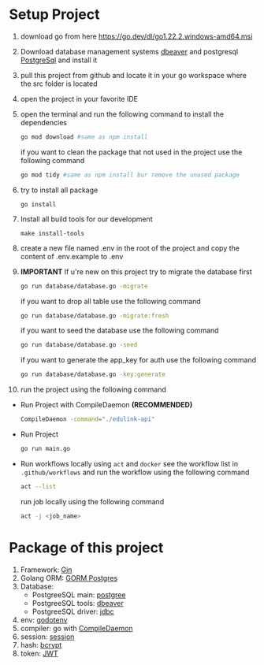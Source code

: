 # Setup Project

1. download go from here <https://go.dev/dl/go1.22.2.windows-amd64.msi>
2. Download database management systems [dbeaver](https://dbeaver.io/download/) and postgresql [PostgreSql](https://www.postgresql.org/download/) and install it
3. pull this project from github and locate it in your go workspace where the src folder is located
4. open the project in your favorite IDE
5. open the terminal and run the following command to install the dependencies

    ```bash
    go mod download #same as npm install
    ```

    if you want to clean the package that not used in the project use the following command

    ```bash
    go mod tidy #same as npm install bur remove the unused package
    ```

6. try to install all package

    ```
    go install
    ```

7. Install all build tools for our development

    ```
    make install-tools
    ```

8. create a new file named .env in the root of the project and copy the content of .env.example to .env
9. **IMPORTANT** If u're new on this project try to migrate the database first

    ```bash
    go run database/database.go -migrate
    ```

    if you want to drop all table use the following command

    ```bash
    go run database/database.go -migrate:fresh
    ```

    if you want to seed the database use the following command

    ```bash
    go run database/database.go -seed
    ```

    if you want to generate the app_key for auth use the following command

    ```bash
    go run database/database.go -key:generate
    ```

10. run the project using the following command

- Run Project with CompileDaemon **(RECOMMENDED)**

    ```bash
    CompileDaemon -command="./edulink-api"
    ```

- Run Project

    ```bash
    go run main.go
    ```

- Run workflows locally using `act` and `docker`
    see the workflow list in `.github/workflows` and run the workflow using the following command

    ```bash
    act --list
    ```

    run job locally using the following command

    ```bash
    act -j <job_name>
    ```

# Package of this project

1. Framework: [Gin](https://gin-gonic.com/docs/quickstart/)
2. Golang ORM: [GORM Postgres](https://gorm.io/docs/connecting_to_the_database.html#PostgreSQL)
3. Database:
    - PostgreeSQL main: [postgree](https://www.postgresql.org/download/)
    - PostgreeSQL tools: [dbeaver](https://dbeaver.io/download/)
    - PostgreeSQL driver: [jdbc](https://jdbc.postgresql.org/download/)
4. env: [godotenv](https://github.com/joho/godotenv)
5. compiler: go with [CompileDaemon](https://github.com/githubnemo/CompileDaemon)
6. session: [session](https://github.com/gorilla/sessions)
7. hash: [bcrypt](https://pkg.go.dev/golang.org/x/crypto/bcrypt)
8. token: [JWT](https://jwt.io/)
